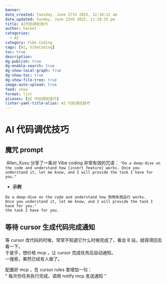 ```yaml
---
banner: 
date_created: Tuesday, June 17th 2025, 12:10:12 am
date_updated: Sunday, June 22nd 2025, 11:29:35 pm
title: AI代码调优技巧
author: hacket
categories:
  - AI
category: Vibe Coding
tags: [AI, VibeCoding]
toc: true
description: 
dg-publish: true
dg-enable-search: true
dg-show-local-graph: true
dg-show-toc: true
dg-show-file-tree: true
image-auto-upload: true
feed: show
format: list
aliases: [AI 代码调优技巧]
linter-yaml-title-alias: AI 代码调优技巧
---
```


# AI 代码调优技巧

## 魔咒 prompt

 Allen_Xuxu 分享了一条对 Vibe coding 非常有效的咒语： `"Do a deep-dive on the code and understand how [insert feature] works. Once you understand it, let me know, and I will provide the task I have for you."`

- **示例**

```
Do a deep-dive on the code and understand how 购物车商品行 works.   
Once you understand it, let me know, and I will provide the task I have for you."  
the task I have for you.
```

## 等待 cursor 生成代码完成通知

等 cursor 改代码的时候，常常不知道它什么时候完成了，看会 B 站，就得滑回去看一下。  
于是乎，想价格 mcp ，让 cursor 完成任务后自动通知。  
一搜索，果然已经有人做了。  

配置好 mcp ，在 cursor rules 里增加一句：  
" 每次你任务执行完成，调用 notify mcp 发送通知 "
